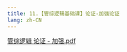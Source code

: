 ```yaml
---
title: 11.【管综逻辑基础课】论证-加强论证
lang: zh-CN
---
```


[管综逻辑 论证 - 加强.pdf](..%2F..%2Fpublic%2Flogic%2F1.%E9%80%BB%E8%BE%91-%E5%9F%BA%E7%A1%80%E7%9F%A5%E8%AF%86%2F11.%E3%80%90%E7%AE%A1%E7%BB%BC%E9%80%BB%E8%BE%91%E5%9F%BA%E7%A1%80%E8%AF%BE%E3%80%91%E8%AE%BA%E8%AF%81-%E5%8A%A0%E5%BC%BA%E8%AE%BA%E8%AF%81%2F%E7%AE%A1%E7%BB%BC%E9%80%BB%E8%BE%91%20%E8%AE%BA%E8%AF%81%20-%20%E5%8A%A0%E5%BC%BA.pdf)
